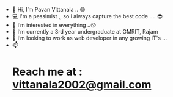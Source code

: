 - 👋 Hi, I’m Pavan Vittanala .. 😎️
- 💻️ I'm a pessimist ,, so i always capture the best code .... 😎️
- 👀 I’m interested in everything ..😗️
- 🌱 I’m currently a 3rd year undergraduate at GMRIT, Rajam
- 💞️ I’m looking to work as web developer in any growing IT's ...
- 📫 <h1>Reach me at : vittanala2002@gmail.com<h1>

<!---
pavanvittanala/pavanvittanala is a ✨ special ✨ repository because its `README.md` (this file) appears on your GitHub profile.
You can click the Preview link to take a look at your changes.
--->
